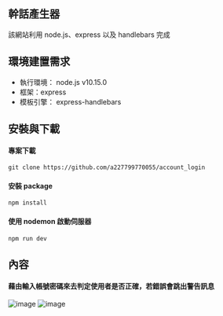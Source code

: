 ## 幹話產生器
該網站利用 node.js、express 以及 handlebars 完成

## 環境建置需求
* 執行環境： node.js v10.15.0
* 框架：express 
* 模板引擎： express-handlebars

## 安裝與下載
#### 專案下載
    git clone https://github.com/a227799770055/account_login
#### 安裝 package
    npm install
#### 使用 nodemon 啟動伺服器
    npm run dev
    
## 內容
#### 藉由輸入帳號密碼來去判定使用者是否正確，若錯誤會跳出警告訊息
![image]('https://github.com/a227799770055/account_login/blob/master/img/%E6%88%AA%E5%9C%96%202020-05-07%20%E4%B8%8A%E5%8D%8811.57.40.png')
![image]('https://github.com/a227799770055/account_login/blob/master/img/%E6%88%AA%E5%9C%96%202020-05-07%20%E4%B8%8A%E5%8D%8811.57.57.png')
